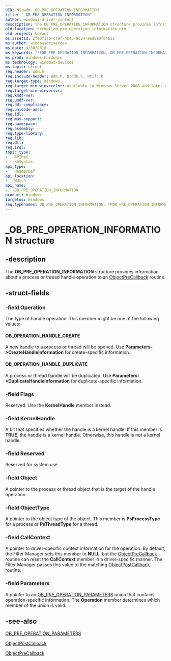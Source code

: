 ```yaml
---
UID: NS:wdm._OB_PRE_OPERATION_INFORMATION
title: "_OB_PRE_OPERATION_INFORMATION"
author: windows-driver-content
description: The OB_PRE_OPERATION_INFORMATION structure provides information about a process or thread handle operation to an ObjectPreCallback routine.
old-location: kernel\ob_pre_operation_information.htm
old-project: kernel
ms.assetid: 2fe0f1aa-cf9f-4b45-8c34-a6d810fd461a
ms.author: windowsdriverdev
ms.date: 4/30/2018
ms.keywords: "*POB_PRE_OPERATION_INFORMATION, OB_PRE_OPERATION_INFORMATION, OB_PRE_OPERATION_INFORMATION structure [Kernel-Mode Driver Architecture], POB_PRE_OPERATION_INFORMATION, POB_PRE_OPERATION_INFORMATION structure pointer [Kernel-Mode Driver Architecture], _OB_PRE_OPERATION_INFORMATION, kernel.ob_pre_operation_information, kstruct_c_36dbceed-ec59-4fe7-885f-93386ea7b3e9.xml, wdm/OB_PRE_OPERATION_INFORMATION, wdm/POB_PRE_OPERATION_INFORMATION"
ms.prod: windows-hardware
ms.technology: windows-devices
ms.topic: struct
req.header: wdm.h
req.include-header: Wdm.h, Ntddk.h, Ntifs.h
req.target-type: Windows
req.target-min-winverclnt: Available in Windows Server 2008 and later versions of the Windows operating system.
req.target-min-winversvr: 
req.kmdf-ver: 
req.umdf-ver: 
req.ddi-compliance: 
req.unicode-ansi: 
req.idl: 
req.max-support: 
req.namespace: 
req.assembly: 
req.type-library: 
req.lib: 
req.dll: 
req.irql: 
topic_type:
-	APIRef
-	kbSyntax
api_type:
-	HeaderDef
api_location:
-	Wdm.h
api_name:
-	OB_PRE_OPERATION_INFORMATION
product: Windows
targetos: Windows
req.typenames: OB_PRE_OPERATION_INFORMATION, *POB_PRE_OPERATION_INFORMATION
---
```


# _OB_PRE_OPERATION_INFORMATION structure


## -description


The <b>OB_PRE_OPERATION_INFORMATION</b> structure provides information about a process or thread handle operation to an <a href="https://msdn.microsoft.com/library/windows/hardware/ff557745">ObjectPreCallback</a> routine.


## -struct-fields




### -field Operation

The type of handle operation. This member might be one of the following values:





#### OB_OPERATION_HANDLE_CREATE

A new handle to a process or thread will be opened. Use <b>Parameters-&gt;CreateHandleInformation</b> for create-specific information.



#### OB_OPERATION_HANDLE_DUPLICATE

A process or thread handle will be duplicated. Use <b>Parameters-&gt;DuplicateHandleInformation</b> for duplicate-specific information.


### -field Flags

Reserved. Use the <b>KernelHandle</b> member instead.


### -field KernelHandle

A bit that specifies whether the handle is a kernel handle. If this member is <b>TRUE</b>, the handle is a kernel handle. Otherwise, this handle is not a kernel handle.


### -field Reserved

Reserved for system use.


### -field Object

A pointer to the process or thread object that is the target of the handle operation.


### -field ObjectType

A pointer to the object type of the object. This member is <b>PsProcessType</b> for a process or <b>PsThreadType</b> for a thread.


### -field CallContext

A pointer to driver-specific context information for the operation. By default, the Filter Manager sets this member to <b>NULL</b>, but the <a href="https://msdn.microsoft.com/library/windows/hardware/ff557745">ObjectPreCallback</a> routine can reset the <b>CallContext</b> member in a driver-specific manner. The Filter Manager passes this value to the matching <a href="https://msdn.microsoft.com/library/windows/hardware/ff557741">ObjectPostCallback</a> routine.


### -field Parameters

A pointer to an <a href="https://msdn.microsoft.com/library/windows/hardware/ff558739">OB_PRE_OPERATION_PARAMETERS</a> union that contains operation-specific information. The <b>Operation</b> member determines which member of the union is valid.


## -see-also




<a href="https://msdn.microsoft.com/library/windows/hardware/ff558739">OB_PRE_OPERATION_PARAMETERS</a>



<a href="https://msdn.microsoft.com/library/windows/hardware/ff557741">ObjectPostCallback</a>



<a href="https://msdn.microsoft.com/library/windows/hardware/ff557745">ObjectPreCallback</a>
 

 

